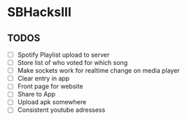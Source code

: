 # SBHacksIII

## TODOS
- [ ] Spotify Playlist upload to server
- [ ] Store list of who voted for which song
- [ ] Make sockets work for realtime change on media player
- [ ] Clear entry in app
- [ ] Front page for website
- [ ] Share to App
- [ ] Upload apk somewhere
- [ ] Consistent youtube adressess
